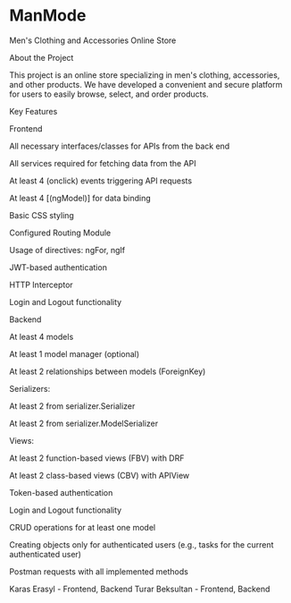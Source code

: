 # ManMode
Men's Clothing and Accessories Online Store

About the Project

This project is an online store specializing in men's clothing, accessories, and other products. We have developed a convenient and secure platform for users to easily browse, select, and order products.

Key Features

Frontend

All necessary interfaces/classes for APIs from the back end

All services required for fetching data from the API

At least 4 (onclick) events triggering API requests

At least 4 [(ngModel)] for data binding

Basic CSS styling

Configured Routing Module

Usage of directives: ngFor, ngIf

JWT-based authentication

HTTP Interceptor

Login and Logout functionality

Backend

At least 4 models

At least 1 model manager (optional)

At least 2 relationships between models (ForeignKey)

Serializers:

At least 2 from serializer.Serializer

At least 2 from serializer.ModelSerializer

Views:

At least 2 function-based views (FBV) with DRF

At least 2 class-based views (CBV) with APIView

Token-based authentication

Login and Logout functionality

CRUD operations for at least one model

Creating objects only for authenticated users (e.g., tasks for the current authenticated user)

Postman requests with all implemented methods

Karas Erasyl - Frontend, Backend
Turar Beksultan - Frontend, Backend








